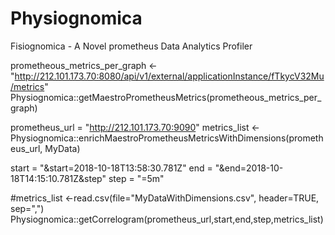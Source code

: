 # Physiognomica
Fisiognomica - A Novel prometheus Data Analytics Profiler

prometheous_metrics_per_graph <- "http://212.101.173.70:8080/api/v1/external/applicationInstance/fTkycV32Mu/metrics"
Physiognomica::getMaestroPrometheusMetrics(prometheous_metrics_per_graph)

prometheus_url = "http://212.101.173.70:9090"
metrics_list <- Physiognomica::enrichMaestroPrometheusMetricsWithDimensions(prometheus_url, MyData)

start = "&start=2018-10-18T13:58:30.781Z"
end = "&end=2018-10-18T14:15:10.781Z&step"
step = "=5m"

#metrics_list <-read.csv(file="MyDataWithDimensions.csv", header=TRUE, sep=",")
Physiognomica::getCorrelogram(prometheus_url,start,end,step,metrics_list)
